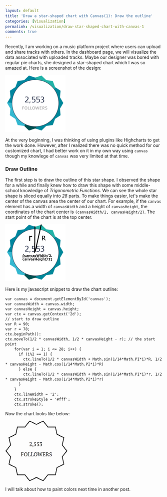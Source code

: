 ```yaml
---
layout: default
title: 'Draw a star-shaped chart with Canvas(1): Draw the outline'
categories: [Visualization]
permalink: /visualization/draw-star-shaped-chart-with-canvas-1
comments: true
---
```


Recently, I am working on a music platform project where users can upload and share tracks with others. In the dashboard page, we will visualize the data associated with uploaded tracks. Maybe our designer was bored with regular pie charts, she designed a star-shaped chart which I was so amazed at. Here is a screenshot of the design:

![star-shaped-chart.png](/assets/star-shaped-chart.png)

At the very beginning, I was thinking of using plugins like Highcharts to get the work done. However, after I realized there was no quick method for our customized chart, I had better work on it in my own way using `canvas` though my knowlege of `canvas` was very limited at that time.

### Draw Outline
The first step is to draw the outline of this star shape. I observed the shape for a while and finally knew how to draw this shape with some middle-school knowledge of *Trigonometric Functions*. We can see the whole star shape is sliced equally into *28* parts. To make things easier, let's make the center of the canvas area the center of our chart. For example, if the `canvas` element has a width of `canvasWidth` and a height of `canvasHeight`, the coordinates of the chart center is `(canvasWidth/2, canvasHeight/2)`. The start point of the chart is at the top center.

![star-shaped-chart-modified.png](/assets/star-shaped-chart-modified.png)

Here is my javascript snippet to draw the chart outline:
```
var canvas = document.getElementById('canvas');
var canvasWidth = canvas.width;
var canvasHeight = canvas.height;
var ctx = canvas.getContext('2d');
// start to draw outline
var R = 90;
var r = 78;
ctx.beginPath():
ctx.moveTo(1/2 * canvasWidth, 1/2 * canvasHeight - r); // the start point
	for(var i = 1; i <= 28; i++) {
	  if (i%2 == 1) {
	    ctx.lineTo(1/2 * canvasWidth + Math.sin(1/14*Math.PI*i)*R, 1/2 * canvasHeight - Math.cos(1/14*Math.PI*i)*R)
	  } else {
	    ctx.lineTo(1/2 * canvasWidth + Math.sin(1/14*Math.PI*i)*r, 1/2 * canvasHeight - Math.cos(1/14*Math.PI*i)*r)
	  }
	}
	ctx.lineWidth = '2';
	ctx.strokeStyle = '#fff';
	ctx.stroke();
```
Now the chart looks like below:

![star-shaped-chart-outline.png](/assets/star-shaped-chart-outline.png)

I will talk about how to paint colors next time in another post.